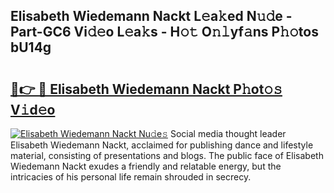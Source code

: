 ## Elisabeth Wiedemann Nackt L𝚎a𝚔ed N𝚞𝚍e - Part-GC6 Vi𝚍𝚎o L𝚎a𝚔s - H𝚘𝚝 O𝚗𝚕yf𝚊ns P𝚑𝚘tos bU14g

# <h2><a href="http://kfaz57c.oniu.top/?m=Elisabeth+Wiedemann+Nackt">🔗👉 🔴 Elisabeth Wiedemann Nackt P𝚑ot𝚘𝚜 V𝚒d𝚎o</a></h2>

[![Elisabeth Wiedemann Nackt Nu𝚍e𝚜](https://i.imgur.com/0qMVB7G.gif)](http://kfaz57c.oniu.top/?m=Elisabeth+Wiedemann+Nackt)
Social media thought leader Elisabeth Wiedemann Nackt, acclaimed for publishing dance and lifestyle material, consisting of presentations and blogs. The public face of Elisabeth Wiedemann Nackt exudes a friendly and relatable energy, but the intricacies of his personal life remain shrouded in secrecy.  
